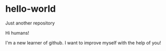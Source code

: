 # hello-world
Just another repository

Hi humans!

I'm a new learner of github. I want to improve myself with the help of you!
